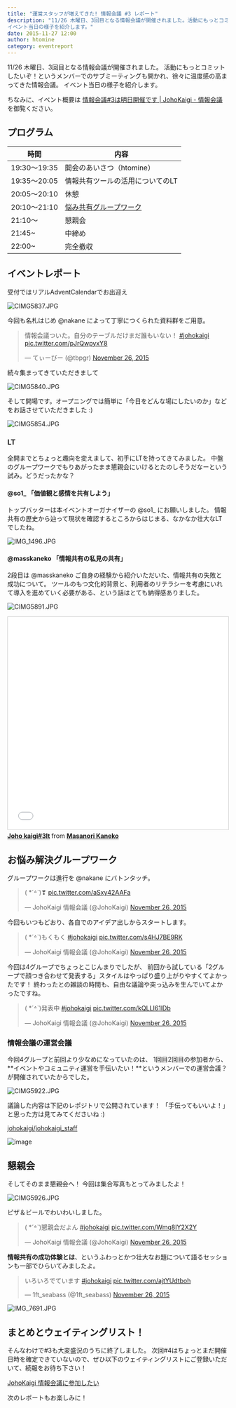 ```yaml
---
title: "運営スタッフが増えてきた! 情報会議 #3 レポート"
description: "11/26 木曜日、3回目となる情報会議が開催されました。活動にもっとコミットしたいぞ！というメンバーでのサブミーティングも開かれ、徐々に温度感の高まってきた情報会議。
イベント当日の様子を紹介します。"
date: 2015-11-27 12:00
author: htomine
category: eventreport
---
```


11/26 木曜日、3回目となる情報会議が開催されました。
活動にもっとコミットしたいぞ！というメンバーでのサブミーティングも開かれ、徐々に温度感の高まってきた情報会議。
イベント当日の様子を紹介します。

ちなみに、イベント概要は [情報会議#3は明日開催です | JohoKaigi - 情報会議](http://johokaigi.org/articles/2015/11/25/johokaigi-3.html) を御覧ください。

## プログラム

|時間|内容|
|----|----|
|19:30〜19:35|開会のあいさつ（htomine）|
|19:35〜20:05|情報共有ツールの活用についてのLT|
|20:05〜20:10|休憩|
|20:10〜21:10|[悩み共有グループワーク](http://johokaigi.org/tips/group-work-guide.html)|
|21:10〜|懇親会|
|21:45~|中締め|
|22:00~|完全撤収|

## イベントレポート

受付ではリアルAdventCalendarでお出迎え

![CIMG5837.JPG](https://qiita-image-store.s3.amazonaws.com/0/123/de8df632-89ab-60ab-2c11-25431605e3e9.jpeg)

今回も名札はじめ @nakane によって丁寧につくられた資料群をご用意。

<blockquote class="twitter-tweet" lang="en"><p lang="ja" dir="ltr">情報会議ついた。自分のテーブルだけまだ誰もいない！ <a href="https://twitter.com/hashtag/johokaigi?src=hash">#johokaigi</a> <a href="https://t.co/pJrQwpyxY8">pic.twitter.com/pJrQwpyxY8</a></p>&mdash; てぃーびー (@tbpgr) <a href="https://twitter.com/tbpgr/status/669824863213760512">November 26, 2015</a></blockquote>
<script async src="//platform.twitter.com/widgets.js" charset="utf-8"></script>

続々集まってきていただきまして

![CIMG5840.JPG](https://qiita-image-store.s3.amazonaws.com/0/123/245f8b32-3630-5d1b-e4f2-31dc1cdb19b2.jpeg)


そして開場です。オープニングでは簡単に「今日をどんな場にしたいのか」などをお話させていただきました :)

![CIMG5854.JPG](https://qiita-image-store.s3.amazonaws.com/0/123/ecc5eced-8cfb-b9e3-d66f-e638abec69fc.jpeg)

### LT

全開までとちょっと趣向を変えまして、初手にLTを持ってきてみました。
中盤のグループワークでもりあがったまま懇親会にいけるとたのしそうだなーという試み。どうだったかな？

#### @so1_ 「価値観と感情を共有しよう」

トップバッターは本イベントオーガナイザーの @so1_ にお願いしました。
情報共有の歴史から辿って現状を確認するところからはじまる、なかなか壮大なLTでしたね。

![IMG_1496.JPG](https://qiita-image-store.s3.amazonaws.com/0/123/04ca70e3-13b3-2e67-0734-be32017ab5ad.jpeg)

<script async class="speakerdeck-embed" data-id="289cd5ad9cc14b1bb49fb3e583f9067a" data-ratio="1.41436464088398" src="//speakerdeck.com/assets/embed.js"></script>

#### @masskaneko 「情報共有の私見の共有」

2段目は @masskaneko ご自身の経験から紹介いただいた、情報共有の失敗と成功について。
ツールのもつ文化的背景と、利用者のリテラシーを考慮にいれて導入を進めていく必要がある、という話はとても納得感ありました。

![CIMG5891.JPG](https://qiita-image-store.s3.amazonaws.com/0/123/6c2ed11b-ebca-12b3-72c6-56a56f1e8ba6.jpeg)

<iframe src="//www.slideshare.net/slideshow/embed_code/key/BErc5Mp1J8XWdn" width="595" height="485" frameborder="0" marginwidth="0" marginheight="0" scrolling="no" style="border:1px solid #CCC; border-width:1px; margin-bottom:5px; max-width: 100%;" allowfullscreen> </iframe> <div style="margin-bottom:5px"> <strong> <a href="//www.slideshare.net/masskaneko/joho-kaigi3lt" title="Joho kaigi#3lt" target="_blank">Joho kaigi#3lt</a> </strong> from <strong><a href="//www.slideshare.net/masskaneko" target="_blank">Masanori Kaneko</a></strong> </div>

## お悩み解決グループワーク

グループワークは進行を @nakane にバトンタッチ。

<blockquote class="twitter-tweet" lang="en"><p lang="und" dir="ltr">( *´꒫`)❣ <a href="https://t.co/aSxy42AAFa">pic.twitter.com/aSxy42AAFa</a></p>&mdash; JohoKaigi 情報会議 (@JohoKaigi) <a href="https://twitter.com/JohoKaigi/status/669836995472920578">November 26, 2015</a></blockquote>
<script async src="//platform.twitter.com/widgets.js" charset="utf-8"></script>

今回もいつもどおり、各自でのアイデア出しからスタートします。

<blockquote class="twitter-tweet" lang="en"><p lang="ja" dir="ltr">( *´꒫`)もくもく <a href="https://twitter.com/hashtag/johokaigi?src=hash">#johokaigi</a> <a href="https://t.co/s4HJ7BE9RK">pic.twitter.com/s4HJ7BE9RK</a></p>&mdash; JohoKaigi 情報会議 (@JohoKaigi) <a href="https://twitter.com/JohoKaigi/status/669839994924601344">November 26, 2015</a></blockquote>
<script async src="//platform.twitter.com/widgets.js" charset="utf-8"></script>

今回は4グループでちょっとこじんまりでしたが、
前回から試している「2グループで顔つき合わせて発表する」スタイルはやっぱり盛り上がりやすくてよかったです！
終わったとの雑談の時間も、自由な議論や突っ込みを生んでいてよかったですね。

<blockquote class="twitter-tweet" lang="en"><p lang="ja" dir="ltr">( *´꒫`)発表中&#10;<a href="https://twitter.com/hashtag/johokaigi?src=hash">#johokaigi</a> <a href="https://t.co/kQLLI61lDb">pic.twitter.com/kQLLI61lDb</a></p>&mdash; JohoKaigi 情報会議 (@JohoKaigi) <a href="https://twitter.com/JohoKaigi/status/669847140894568448">November 26, 2015</a></blockquote>
<script async src="//platform.twitter.com/widgets.js" charset="utf-8"></script>

### 情報会議の運営会議

今回4グループと前回より少なめになっていたのは、
1回目2回目の参加者から、**イベントやコミュニティ運営を手伝いたい！**というメンバーでの運営会議？が開催されていたからでした。

![CIMG5922.JPG](https://qiita-image-store.s3.amazonaws.com/0/123/c9b69eca-d1f3-7607-ea80-07c4853831fb.jpeg)

議論した内容は下記のレポジトリで公開されています！
「手伝ってもいいよ！」と思った方は見てみてくださいね :)

[johokaigi/johokaigi_staff](https://github.com/johokaigi/johokaigi_staff)

![image](https://qiita-image-store.s3.amazonaws.com/0/123/0bceb4a9-c33e-cbed-447f-04b0870989b2.png)

## 懇親会

そしてそのまま懇親会へ！
今回は集合写真もとってみましたよ！

![CIMG5926.JPG](https://qiita-image-store.s3.amazonaws.com/0/123/b65bd0f3-a3d6-36e0-9736-fdecb58d7714.jpeg)

ピザ＆ビールでわいわいしました。

<blockquote class="twitter-tweet" lang="en"><p lang="ja" dir="ltr">( *´꒫`)懇親会だよん&#10;<a href="https://twitter.com/hashtag/johokaigi?src=hash">#johokaigi</a> <a href="https://t.co/Wmq8IY2X2Y">pic.twitter.com/Wmq8IY2X2Y</a></p>&mdash; JohoKaigi 情報会議 (@JohoKaigi) <a href="https://twitter.com/JohoKaigi/status/669855811980554242">November 26, 2015</a></blockquote>
<script async src="//platform.twitter.com/widgets.js" charset="utf-8"></script>

**情報共有の成功体験とは**、というふわっとかつ壮大なお題について語るセッションも一部でひらいてみましたよ。

<blockquote class="twitter-tweet" lang="en"><p lang="ja" dir="ltr">いろいろでています <a href="https://twitter.com/hashtag/johokaigi?src=hash">#johokaigi</a> <a href="https://t.co/ajtYUdtboh">pic.twitter.com/ajtYUdtboh</a></p>&mdash; 1ft_seabass (@1ft_seabass) <a href="https://twitter.com/1ft_seabass/status/669861683418890240">November 26, 2015</a></blockquote>
<script async src="//platform.twitter.com/widgets.js" charset="utf-8"></script>

![IMG_7691.JPG](https://qiita-image-store.s3.amazonaws.com/0/123/4afc2426-b9e5-cdc0-5dd4-b12dbd9de3ea.jpeg)

## まとめとウェイティングリスト！

そんなわけで#3も大変盛況のうちに終了しました。
次回#4はちょっとまだ開催日時を確定できていないので、ぜひ以下のウェイティングリストにご登録いただいて、続報をお待ち下さい！

[JohoKaigi 情報会議に参加したい](https://docs.google.com/forms/d/1cVmHNgyveMsgkaD-GHky_wXEOypHC1AUEr7AwzoDGGk/viewform)

次のレポートもお楽しみに！
